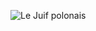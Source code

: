 ![Le Juif polonais](https://upload.wikimedia.org/wikipedia/commons/thumb/7/75/The_Skating_Minister.jpg/350px-The_Skating_Minister.jpg)
